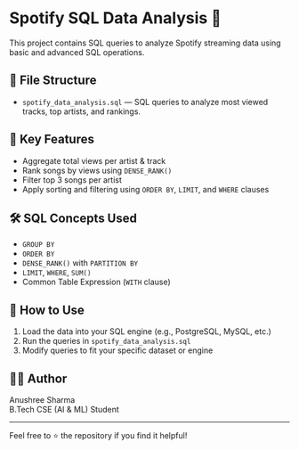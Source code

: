 # Spotify SQL Data Analysis 🎵

This project contains SQL queries to analyze Spotify streaming data using basic and advanced SQL operations.

## 📁 File Structure

- `spotify_data_analysis.sql` — SQL queries to analyze most viewed tracks, top artists, and rankings.

## 🧠 Key Features

- Aggregate total views per artist & track
- Rank songs by views using `DENSE_RANK()`
- Filter top 3 songs per artist
- Apply sorting and filtering using `ORDER BY`, `LIMIT`, and `WHERE` clauses

## 🛠 SQL Concepts Used

- `GROUP BY`  
- `ORDER BY`  
- `DENSE_RANK()` with `PARTITION BY`  
- `LIMIT`, `WHERE`, `SUM()`  
- Common Table Expression (`WITH` clause)

## 🚀 How to Use

1. Load the data into your SQL engine (e.g., PostgreSQL, MySQL, etc.)
2. Run the queries in `spotify_data_analysis.sql`
3. Modify queries to fit your specific dataset or engine

## 🧑‍💻 Author

Anushree Sharma  
B.Tech CSE (AI & ML) Student

---

Feel free to ⭐️ the repository if you find it helpful!
